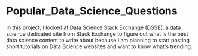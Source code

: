 # Popular_Data_Science_Questions

In this project, I looked at Data Science Stack Exchange (DSSE), a data science dedicated site from Stack Exchange to figure out what is the best data science content to write about because I am planning to start posting short tutorials on Data Science websites and want to know what's trending.
